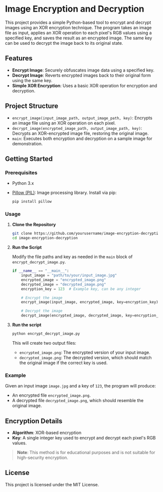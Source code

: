 # Image Encryption and Decryption

This project provides a simple Python-based tool to encrypt and decrypt images using an XOR encryption technique. The program takes an image file as input, applies an XOR operation to each pixel's RGB values using a specified key, and saves the result as an encrypted image. The same key can be used to decrypt the image back to its original state.

## Features

- **Encrypt Image**: Securely obfuscates image data using a specified key.
- **Decrypt Image**: Reverts encrypted images back to their original form using the same key.
- **Simple XOR Encryption**: Uses a basic XOR operation for encryption and decryption.

## Project Structure

- `encrypt_image(input_image_path, output_image_path, key)`: Encrypts an image file using an XOR operation on each pixel.
- `decrypt_image(encrypted_image_path, output_image_path, key)`: Decrypts an XOR-encrypted image file, restoring the original image.
- `main`: Executes both encryption and decryption on a sample image for demonstration.

## Getting Started

### Prerequisites

- Python 3.x
- [Pillow (PIL)](https://pillow.readthedocs.io/en/stable/): Image processing library. Install via pip:

  ```bash
  pip install pillow
  ```

### Usage

1. **Clone the Repository**

   ```bash
   git clone https://github.com/yourusername/image-encryption-decryption.git
   cd image-encryption-decryption
   ```

2. **Run the Script**

   Modify the file paths and key as needed in the `main` block of `encrypt_decrypt_image.py`.

   ```python
   if __name__ == "__main__":
       input_image = "path/to/your/input_image.jpg"
       encrypted_image = "encrypted_image.png"
       decrypted_image = "decrypted_image.png"
       encryption_key = 123  # Example key, can be any integer

       # Encrypt the image
       encrypt_image(input_image, encrypted_image, key=encryption_key)

       # Decrypt the image
       decrypt_image(encrypted_image, decrypted_image, key=encryption_key)
   ```

3. **Run the script**

   ```bash
   python encrypt_decrypt_image.py
   ```

   This will create two output files:
   - `encrypted_image.png`: The encrypted version of your input image.
   - `decrypted_image.png`: The decrypted version, which should match the original image if the correct key is used.

### Example

Given an input image `image.jpg` and a key of `123`, the program will produce:
- An encrypted file `encrypted_image.png`.
- A decrypted file `decrypted_image.png`, which should resemble the original image.

## Encryption Details

- **Algorithm**: XOR-based encryption
- **Key**: A single integer key used to encrypt and decrypt each pixel's RGB values.

> **Note**: This method is for educational purposes and is not suitable for high-security encryption.

## License

This project is licensed under the MIT License.


